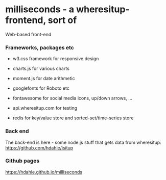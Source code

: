 # milliseconds - a wheresitup-frontend, sort of

Web-based front-end

### Frameworks, packages etc
- w3.css framework for responsive design

- charts.js for various charts

- moment.js for date arithmetic

- googlefonts for Roboto etc

- fontawesome for social media icons, up/down arrows, ...

- api.wheresitup.com for testing

- redis for key/value store and sorted-set/time-series store

### Back end

The back-end is here - some node.js stuff that gets data from wheresitup: https://github.com/hdahle/isitup

### Github pages
https://hdahle.github.io/milliseconds 
